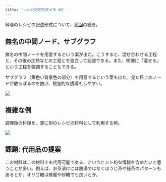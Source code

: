 ```yaml
---
title: 'レシピ記述形式メモ #2'
---
```

料理のレシピの記述形式について、[前回](https://r7kamura.com/articles/2022-05-13-mermaid-recipe-memo)の続き。

無名の中間ノード、サブグラフ
--------------

無名の中間ノードを用意するという案が出た。こうすると、混ぜ合わせる工程と、その後の加熱などの工程とを独立して記述できる。また、明確に「混ぜる」という工程を強調することもできる。

サブグラフ（黄色い背景色の部分）を用意するという案も出た。見た目上のノードが散らばるのを防げ、視覚的な誘導もしやすい。

![](https://lh3.googleusercontent.com/f-c14BbjFARIs8DhlpARIvwdtLBEXaLo7bSfu0WFC-imtWXHBxLPyqyZe_oqrQO-ppdeQbb2yYvovFvnvKeVY2rNpu8WcKrG79jAttMx2Byyk3wI28wYr5dwJQg2eXHLxAP9Cr_T6b_t5WmYYzidbuguCz8ytaQSDeIPfrO_tYiTSfL-xACqMPYH)

複雑な例
----

調理後の料理を、更に別のレシピの材料として利用する例。

![](https://lh6.googleusercontent.com/bup5pHBC28Yf1pzPKUGERX_lBGpd4knRR65IFKs3RD3WABeAjjCNxP7IpHIIb5mCuYIJY1NHqmclZ4eQ7tC_L2ulx2MQi1DTEfX3TzZhbFdOuAAHQkriwfCSv2aDxGoPjUNzvUDoFJmc2uvFUFKTFBh7ACLY1cc45o8Vu55nGbKMMuTsW1BziFyW)

課題: 代用品の提案
----------

この材料はこの材料でも代用可能である、というヒント的な情報を含めたいと思うことが多い。例えば、お茶漬けには熱湯ではなくほうじ茶や緑茶のパターンもあるとか、オリゴ糖は蜂蜜や砂糖でも良いとか。
